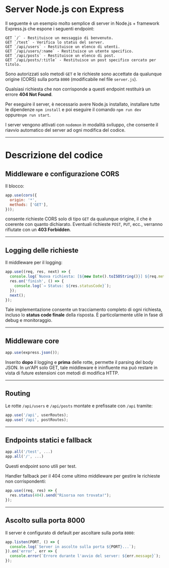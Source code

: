 # Server Node.js con Express

Il seguente è un esempio molto semplice di server in Node.js + framework Express.js che espone i seguenti endpoint:

```http
GET `/` - Restituisce un messaggio di benvenuto.
GET `/test` - Verifica lo status del server.
GET `/api/users` - Restituisce un elenco di utenti.
GET `/api/users/:name` - Restituisce un utente specifico.
GET `/api/posts` - Restituisce un elenco di post.
GET `/api/posts/:title` - Restituisce un post specifico cercato per titolo.
```

Sono autorizzati solo metodi `GET` e le richieste sono accettate da qualunque origine (CORS) sulla porta `8000` (modificabile nel file `server.js`).

Qualsiasi richiesta che non corrisponde a questi endpoint restituirà un errore **404 Not Found**.

Per eseguire il server, è necessario avere Node.js installato, installare tutte le dipendenze `npm install` e poi eseguire il comando `npm run dev` oppure`npm run start`.

I server vengono attivati con `nodemon` in modalità sviluppo, che consente il riavvio automatico del server ad ogni modifica del codice.

---

# Descrizione del codice

## Middleware e configurazione CORS

Il blocco:

```js
app.use(cors({
  origin: '*',
  methods: ['GET'],
}));
```

consente richieste CORS solo di tipo `GET` da qualunque origine, il che è coerente con quanto dichiarato. Eventuali richieste `POST`, `PUT`, ecc., verranno rifiutate con un **403 Forbidden**.

---

## Logging delle richieste

Il middleware per il logging:

```js
app.use((req, res, next) => {
  console.log(`Nuova richiesta: [${new Date().toISOString()}] ${req.method} ${req.originalUrl}`);
  res.on('finish', () => {
    console.log(`→ Status: ${res.statusCode}`);
  });
  next();
});
```

Tale implementazione consente un tracciamento completo di ogni richiesta, incluso lo **status code finale** della risposta. È particolarmente utile in fase di debug e monitoraggio.

---

## Middleware core

```js
app.use(express.json());
```

Inserito **dopo** il logging e **prima** delle rotte, permette il parsing del body JSON. In un'API solo GET, tale middleware è ininfluente ma può restare in vista di future estensioni con metodi di modifica HTTP.

---

## Routing

Le rotte `/api/users` e `/api/posts` montate e prefissate con `/api` tramite:

```js
app.use('/api', userRoutes);
app.use('/api', postRoutes);
```

---

## Endpoints statici e fallback

```js
app.all('/test', ...)
app.all('/', ...)
```

Questi endpoint sono utili per test.

Handler fallback per il 404 come ultimo middleware per gestire le richieste non corrispondenti:

```js
app.use((req, res) => {
  res.status(404).send("Risorsa non trovata!");
});
```

---

## Ascolto sulla porta 8000

Il server è configurato di default per ascoltare sulla porta `8000`:

```js
app.listen(PORT, () => {
  console.log(`Server in ascolto sulla porta ${PORT}...`);
}).on('error', err => {
  console.error(`Errore durante l'avvio del server: ${err.message}`);
});
```